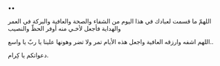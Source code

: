 ••

اللهمّ ما قسمت لعبادك في هذا اليوم من الشفاء والصحة والعافية والبركة في العمر والهداية فأجعل لأخـي منه أوفر الحظّ والنصيب

اللهم اشفه وارزقه العافية واجعل هذه الأيام تمر ولا تضر وهونها علينا يا ربّ يا واسع.. 

دعواتكم يا كِرام.
